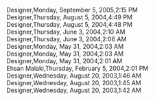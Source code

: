 ﻿Designer,Monday, September 5, 2005,2:15 PM  Designer,Thursday, August 5, 2004,4:49 PM  Designer,Thursday, August 5, 2004,4:48 PM  Designer,Thursday, June 3, 2004,2:10 AM  Designer,Thursday, June 3, 2004,2:06 AM  Designer,Monday, May 31, 2004,2:03 AM  Designer,Monday, May 31, 2004,2:03 AM  Designer,Monday, May 31, 2004,2:01 AM  Ehsan Malaki,Thursday, February 5, 2004,2:01 PM  Designer,Wednesday, August 20, 2003,1:46 AM  Designer,Wednesday, August 20, 2003,1:45 AM  Designer,Wednesday, August 20, 2003,1:42 AM